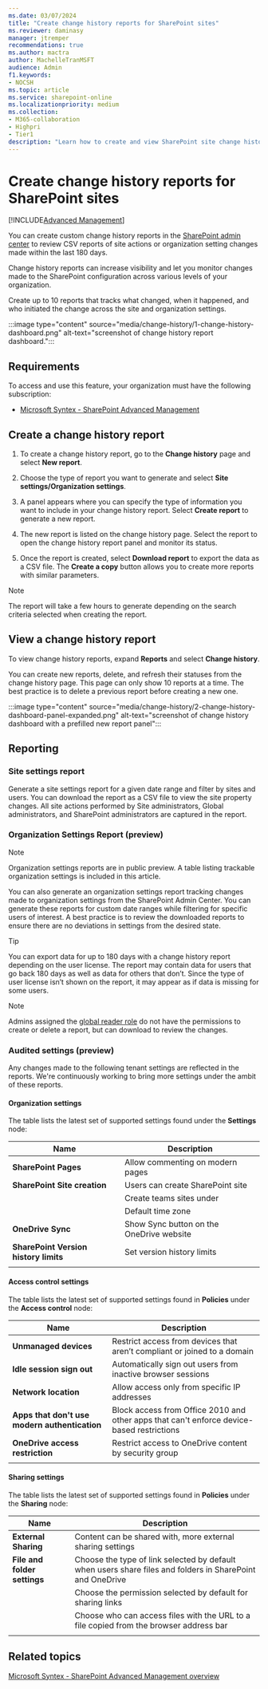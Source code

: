 ```yaml
---
ms.date: 03/07/2024
title: "Create change history reports for SharePoint sites"
ms.reviewer: daminasy
manager: jtremper
recommendations: true
ms.author: mactra
author: MachelleTranMSFT
audience: Admin
f1.keywords:
- NOCSH
ms.topic: article
ms.service: sharepoint-online
ms.localizationpriority: medium
ms.collection:
- M365-collaboration
- Highpri
- Tier1
description: "Learn how to create and view SharePoint site change history reports in SharePoint admin center."
---
```


# Create change history reports for SharePoint sites

[!INCLUDE[Advanced Management](includes/advanced-management.md)]

You can create custom change history reports in the [SharePoint admin center](get-started-new-admin-center.md) to review CSV reports of site actions or organization setting changes made within the last 180 days.

Change history reports can increase visibility and let you monitor changes made to the SharePoint configuration across various levels of your organization.

Create up to 10 reports that tracks what changed, when it happened, and who initiated the change across the site and organization settings.

:::image type="content" source="media/change-history/1-change-history-dashboard.png" alt-text="screenshot of change history report dashboard.":::

## Requirements

To access and use this feature, your organization must have the following subscription:

- [Microsoft Syntex - SharePoint Advanced Management](advanced-management.md)

## Create a change history report

1. To create a change history report, go to the **Change history** page and select **New report**.

2. Choose the type of report you want to generate and select **Site settings/Organization settings**.

3. A panel appears where you can specify the type of information you want to include in your change history report. Select **Create report** to generate a new report.

4. The new report is listed on the change history page. Select the report to open the change history report panel and monitor its status.

5. Once the report is created, select **Download report** to export the data as a CSV file. The **Create a copy** button allows you to create more reports with similar parameters.

> [!NOTE]
> The report will take a few hours to generate depending on the search criteria selected when creating the report.

## View a change history report

To view change history reports, expand **Reports** and select **Change history**.

You can create new reports, delete, and refresh their statuses from the change history page. This page can only show 10 reports at a time. The best practice is to delete a previous report before creating a new one.

:::image type="content" source="media/change-history/2-change-history-dashboard-panel-expanded.png" alt-text="screenshot of change history dashboard with a prefilled new report panel":::

## Reporting

### Site settings report

Generate a site settings report for a given date range and filter by sites and users. You can download the report as a CSV file to view the site property changes. All site actions performed by Site administrators, Global administrators, and SharePoint administrators are captured in the report.

### Organization Settings Report (preview)

> [!NOTE]
> Organization settings reports are in public preview. A table listing trackable organization settings is included in this article.

You can also generate an organization settings report tracking changes made to organization settings from the SharePoint Admin Center. You can generate these reports for custom date ranges while filtering for specific users of interest. A best practice is to review the downloaded reports to ensure there are no deviations in settings from the desired state.

> [!TIP]
> You can export data for up to 180 days with a change history report depending on the user license. The report may contain data for users that go back 180 days as well as data for others that don’t. Since the type of user license isn’t shown on the report, it may appear as if data is missing for some users.

> [!NOTE]
> Admins assigned the [global reader role](/microsoft-365/admin/add-users/about-admin-roles?view=o365-worldwide&preserve-view=true%3Do365-worldwide) do not have the permissions to create or delete a report, but can download to review the changes.

### Audited settings (preview)

Any changes made to the following tenant settings are reflected in the reports. We're continuously working to bring more settings under the ambit of these reports.

#### Organization settings

The table lists the latest set of supported settings found under the **Settings** node:

|Name|Description|
|---|---|
|**SharePoint Pages**|Allow commenting on modern pages|
|**SharePoint Site creation**|Users can create SharePoint site|
||Create teams sites under|
|| Default time zone|
|**OneDrive Sync**|Show Sync button on the OneDrive website|
|**SharePoint Version history limits**|Set version history limits|
|||

#### Access control settings

The table lists the latest set of supported settings found in **Policies** under the **Access control** node:

|Name|Description|
|---|---|
|**Unmanaged devices**|Restrict access from devices that aren’t compliant or joined to a domain|
|**Idle session sign out**|Automatically sign out users from inactive browser sessions|
|**Network location**|Allow access only from specific IP addresses|
|**Apps that don't use modern authentication**|Block access from Office 2010 and other apps that can't enforce device-based restrictions|
|**OneDrive access restriction**|Restrict access to OneDrive content by security group|
|||

#### Sharing settings

The table lists the latest set of supported settings found in **Policies** under the **Sharing** node:

|Name|Description|
|---|---|
|**External Sharing**|Content can be shared with, more external sharing settings|
|**File and folder settings**|Choose the type of link selected by default when users share files and folders in SharePoint and OneDrive|
||Choose the permission selected by default for sharing links|
||Choose who can access files with the URL to a file copied from the browser address bar|
|||

## Related topics

[Microsoft Syntex - SharePoint Advanced Management overview](advanced-management.md)
